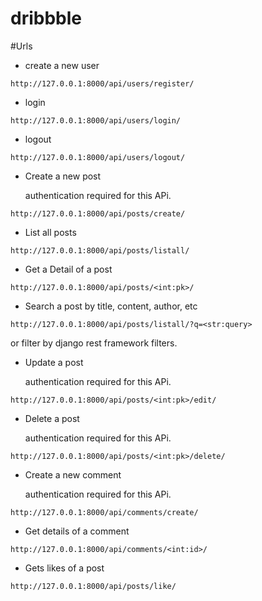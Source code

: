 # dribbble

#Urls

- create a new user

`http://127.0.0.1:8000/api/users/register/`

- login

`http://127.0.0.1:8000/api/users/login/`

- logout

`http://127.0.0.1:8000/api/users/logout/`

- Create a new post

    authentication required for this APi.

`http://127.0.0.1:8000/api/posts/create/`

- List all posts

`http://127.0.0.1:8000/api/posts/listall/`

- Get a Detail of a post

`http://127.0.0.1:8000/api/posts/<int:pk>/`


- Search a post by title, content, author, etc

`http://127.0.0.1:8000/api/posts/listall/?q=<str:query>`

or filter by django rest framework filters.

- Update a post

    authentication required for this APi.

`http://127.0.0.1:8000/api/posts/<int:pk>/edit/`

- Delete a post

    authentication required for this APi.

`http://127.0.0.1:8000/api/posts/<int:pk>/delete/`

- Create a new comment

    authentication required for this APi.
    
`http://127.0.0.1:8000/api/comments/create/`

- Get details of a comment

`http://127.0.0.1:8000/api/comments/<int:id>/`

- Gets likes of a post

`http://127.0.0.1:8000/api/posts/like/`
